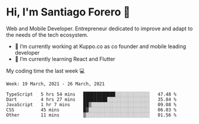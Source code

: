 # Hi, I'm Santiago Forero 👋
Web and Mobile Developer. Entrepreneur dedicated to improve and adapt to the needs of the tech ecosystem.

- 🔭 I’m currently working at Kuppo.co as co founder and mobile leading developer
- 🌱 I’m currently learning React and Flutter

My coding time the last week 💻
<!--START_SECTION:waka-->
```text
Week: 19 March, 2021 - 26 March, 2021

TypeScript   5 hrs 54 mins   ████████████░░░░░░░░░░░░░   47.48 % 
Dart         4 hrs 27 mins   █████████░░░░░░░░░░░░░░░░   35.84 % 
JavaScript   1 hr 7 mins     ██▒░░░░░░░░░░░░░░░░░░░░░░   09.08 % 
CSS          45 mins         █▓░░░░░░░░░░░░░░░░░░░░░░░   06.03 % 
Other        11 mins         ▒░░░░░░░░░░░░░░░░░░░░░░░░   01.56 % 
```
<!--END_SECTION:waka-->
